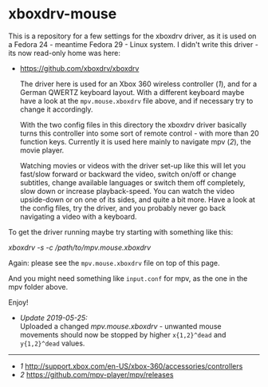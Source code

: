 # xboxdrv-mouse

This is a repository for a few settings for the xboxdrv driver, as it is used on a Fedora 24 - meantime Fedora 29 - Linux system. I didn't write this driver - its now read-only home was here:

* https://github.com/xboxdrv/xboxdrv

   The driver here is used for an Xbox 360 wireless controller (*1*), and for a German QWERTZ keyboard layout. With a different keyboard maybe have a look at the `mpv.mouse.xboxdrv` file above, and if necessary try to change it accordingly.
   
   With the two config files in this directory the xboxdrv driver basically turns this controller into some sort of remote control - with more than 20 function keys. Currently it is used here mainly to navigate mpv (*2*), the movie player. 
   
   Watching movies or videos with the driver set-up like this will let you fast/slow forward or backward the video, switch on/off or change subtitles, change available languages or switch them off completely, slow down or increase playback-speed. You can watch the video upside-down or on one of its sides, and quite a bit more. Have a look at the config files, try the driver, and you probably never go back navigating a video with a keyboard.

To get the driver running maybe try starting with something like this:

*xboxdrv -s -c /path/to/mpv.mouse.xboxdrv*

Again: please see the `mpv.mouse.xboxdrv` file on top of this page.

And you might need something like `input.conf` for mpv, as the one in the mpv folder above.

Enjoy!


* _Update 2019-05-25:_  
      Uploaded a changed *mpv.mouse.xboxdrv* - unwanted mouse movements should now be stopped by higher `x{1,2}^dead` and `y{1,2}^dead` values.  



----
* *1*  http://support.xbox.com/en-US/xbox-360/accessories/controllers
* *2*  https://github.com/mpv-player/mpv/releases
